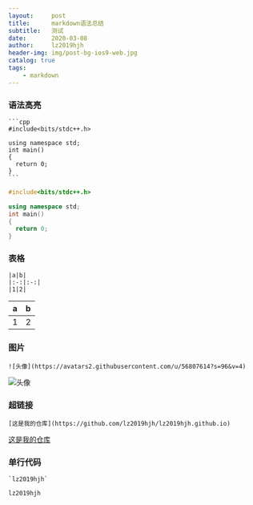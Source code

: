 ```yaml
---
layout:     post
title:      markdown语法总结
subtitle:   测试
date:       2020-03-08
author:     lz2019hjh
header-img: img/post-bg-ios9-web.jpg
catalog: true
tags:
    - markdown
---
```

### 语法高亮

    ```cpp
    #include<bits/stdc++.h>

    using namespace std;
    int main()
    {
      return 0;
    }
    ```

```cpp
#include<bits/stdc++.h>

using namespace std;
int main()
{
  return 0;
}
```

### 表格

    |a|b|
    |:-:|:-:|
    |1|2|
|a|b|
|:-:|:-:|
|1|2|

### 图片

    ![头像](https://avatars2.githubusercontent.com/u/56807614?s=96&v=4)
![头像](https://avatars2.githubusercontent.com/u/56807614?s=96&v=4)

### 超链接
    [这是我的仓库](https://github.com/lz2019hjh/lz2019hjh.github.io)
[这是我的仓库](https://github.com/lz2019hjh/lz2019hjh.github.io)

### 单行代码

    `lz2019hjh`
`lz2019hjh`
